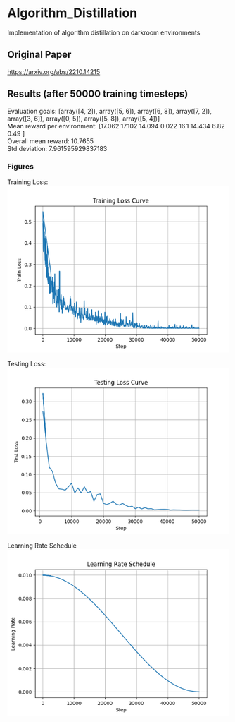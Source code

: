 # Algorithm_Distillation
Implementation of algorithm distillation on darkroom environments
## Original Paper
https://arxiv.org/abs/2210.14215

## Results (after 50000 training timesteps)
Evaluation goals:  [array([4, 2]), array([5, 6]), array([6, 8]), array([7, 2]), array([3, 6]), array([0, 5]), array([5, 8]), array([5, 4])]  
Mean reward per environment: [17.062 17.102 14.094  0.022 16.1   14.434  6.82   0.49 ]  
Overall mean reward:  10.7655  
Std deviation:  7.961595929837183  

### Figures
Training Loss:  
![training_loss](./figs/training_loss.png)

Testing Loss:
![testing_loss](./figs/testing_loss.png)

Learning Rate Schedule
![lr_schedule](./figs/lr_schedule.png)